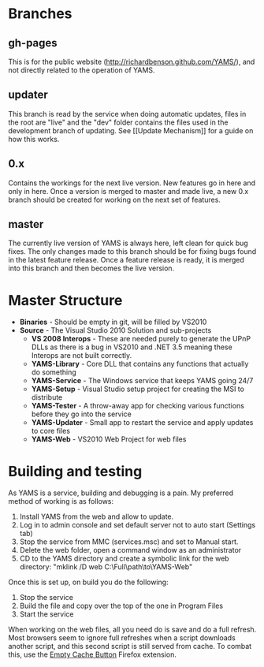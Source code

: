 # Branches
## gh-pages
This is for the public website (http://richardbenson.github.com/YAMS/), and not directly related to the operation of YAMS.
## updater
This branch is read by the service when doing automatic updates, files in the root are "live" and the "dev" folder contains the files used in the development branch of updating.  See [[Update Mechanism]] for a guide on how this works.
## 0.x
Contains the workings for the next live version.  New features go in here and only in here.  Once a version is merged to master and made live, a new 0.x branch should be created for working on the next set of features.
## master
The currently live version of YAMS is always here, left clean for quick bug fixes.  The only changes made to this branch should be for fixing bugs found in the latest feature release.  Once a feature release is ready, it is merged into this branch and then becomes the live version.

# Master Structure
* __Binaries__ - Should be empty in git, will be filled by VS2010
* __Source__ - The Visual Studio 2010 Solution and sub-projects
    * __VS 2008 Interops__ - These are needed purely to generate the UPnP DLLs as there is a bug in VS2010 and .NET 3.5 meaning these Interops are not built correctly.
    * __YAMS-Library__ - Core DLL that contains any functions that actually do something
    * __YAMS-Service__ - The Windows service that keeps YAMS going 24/7
    * __YAMS-Setup__ - Visual Studio setup project for creating the MSI to distribute
    * __YAMS-Tester__ - A throw-away app for checking various functions before they go into the service
    * __YAMS-Updater__ - Small app to restart the service and apply updates to core files
    * __YAMS-Web__ - VS2010 Web Project for web files

# Building and testing
As YAMS is a service, building and debugging is a pain.  My preferred method of working is as follows:
  1. Install YAMS from the web and allow to update.
  2. Log in to admin console and set default server not to auto start (Settings tab)
  3. Stop the service from MMC (services.msc) and set to Manual start.
  4. Delete the web folder, open a command window as an administrator
  5. CD to the YAMS directory and create a symbolic link for the web directory: "mklink /D web C:\Full\path\to\YAMS-Web"

Once this is set up, on build you do the following:
  1. Stop the service
  2. Build the file and copy over the top of the one in Program Files
  3. Start the service

When working on the web files, all you need do is save and do a full refresh.  Most browsers seem to ignore full refreshes when a script downloads another script, and this second script is still served from cache.  To combat this, use the [Empty Cache Button](https://addons.mozilla.org/en-us/firefox/addon/empty-cache-button/) Firefox extension.